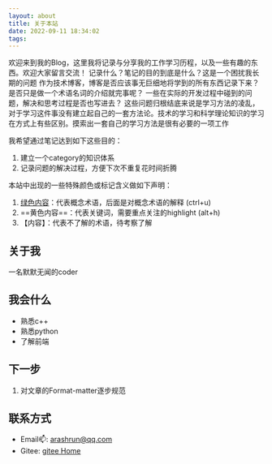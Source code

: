 ```yaml
---
layout: about
title: 关于本站
date: 2022-09-11 18:34:02
tags:
---
```


欢迎来到我的Blog，这里我将记录与分享我的工作学习历程，以及一些有趣的东西。欢迎大家留言交流！
记录什么？笔记的目的到底是什么？这是一个困扰我长期的问题
作为技术博客，博客是否应该事无巨细地将学到的所有东西记录下来？
是否只是做一个术语名词的介绍就完事呢？
一些在实际的开发过程中碰到的问题，解决和思考过程是否也写进去？
这些问题归根结底来说是学习方法的凌乱，对于学习这件事没有建立起自己的一套方法论。技术的学习和科学理论知识的学习在方式上有些区别。摸索出一套自己的学习方法是很有必要的一项工作

我希望通过笔记达到如下这些目的：
1. 建立一个category的知识体系
2. 记录问题的解决过程，方便下次不重复花时间折腾

本站中出现的一些特殊颜色或标记含义做如下声明：
1. <u>绿色内容</u>：代表概念术语，后面是对概念术语的解释 (ctrl+u)
2. ==黄色内容==：代表关键词，需要重点关注的highlight (alt+h)
3. 【内容】：代表不了解的术语，待考察了解


## 关于我

一名默默无闻的coder



## 我会什么

- 熟悉c++
- 熟悉python
- 了解前端

## 下一步

1. 对文章的Format-matter逐步规范




## 联系方式

- Email📫: arashrun@qq.com
- Gitee: [gitee Home](https://gitee.com/arashrun)

